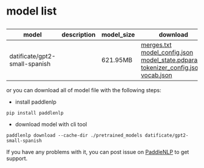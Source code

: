 #  model list

##  

| model  | description | model_size  | download         |
| --- | --- | --- | --- |
|datificate/gpt2-small-spanish|  | 621.95MB | [merges.txt](https://bj.bcebos.com/paddlenlp/models/community/datificate/gpt2-small-spanish/merges.txt)<br>[model_config.json](https://bj.bcebos.com/paddlenlp/models/community/datificate/gpt2-small-spanish/model_config.json)<br>[model_state.pdparams](https://bj.bcebos.com/paddlenlp/models/community/datificate/gpt2-small-spanish/model_state.pdparams)<br>[tokenizer_config.json](https://bj.bcebos.com/paddlenlp/models/community/datificate/gpt2-small-spanish/tokenizer_config.json)<br>[vocab.json](https://bj.bcebos.com/paddlenlp/models/community/datificate/gpt2-small-spanish/vocab.json) |

or you can download all of model file with the following steps:

* install paddlenlp

```shell
pip install paddlenlp
```

* download model with cli tool

```shell
paddlenlp download --cache-dir ./pretrained_models datificate/gpt2-small-spanish
```

If you have any problems with it, you can post issue on [PaddleNLP](https://github.com/PaddlePaddle/PaddleNLP) to get support.
